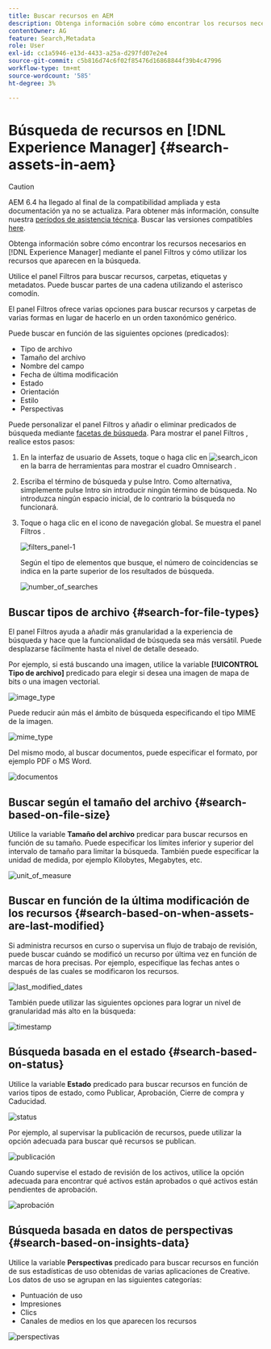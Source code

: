 ```yaml
---
title: Buscar recursos en AEM
description: Obtenga información sobre cómo encontrar los recursos necesarios en [!DNL Experience Manager] mediante el panel Filtros y cómo utilizar los recursos que aparecen en la búsqueda.
contentOwner: AG
feature: Search,Metadata
role: User
exl-id: cc1a5946-e13d-4433-a25a-d297fd07e2e4
source-git-commit: c5b816d74c6f02f85476d16868844f39b4c47996
workflow-type: tm+mt
source-wordcount: '585'
ht-degree: 3%

---
```


# Búsqueda de recursos en [!DNL Experience Manager] {#search-assets-in-aem}

>[!CAUTION]
>
>AEM 6.4 ha llegado al final de la compatibilidad ampliada y esta documentación ya no se actualiza. Para obtener más información, consulte nuestra [períodos de asistencia técnica](https://helpx.adobe.com/es/support/programs/eol-matrix.html). Buscar las versiones compatibles [here](https://experienceleague.adobe.com/docs/).

Obtenga información sobre cómo encontrar los recursos necesarios en [!DNL Experience Manager] mediante el panel Filtros y cómo utilizar los recursos que aparecen en la búsqueda.

Utilice el panel Filtros para buscar recursos, carpetas, etiquetas y metadatos. Puede buscar partes de una cadena utilizando el asterisco comodín.

El panel Filtros ofrece varias opciones para buscar recursos y carpetas de varias formas en lugar de hacerlo en un orden taxonómico genérico.

Puede buscar en función de las siguientes opciones (predicados):

* Tipo de archivo
* Tamaño del archivo
* Nombre del campo
* Fecha de última modificación
* Estado
* Orientación
* Estilo
* Perspectivas

<!-- TBD keystroke 65 article and port applicable changes here. This content goes. -->

Puede personalizar el panel Filtros y añadir o eliminar predicados de búsqueda mediante [facetas de búsqueda](search-facets.md). Para mostrar el panel Filtros , realice estos pasos:

1. En la interfaz de usuario de Assets, toque o haga clic en ![search_icon](assets/search_icon.png) en la barra de herramientas para mostrar el cuadro Omnisearch .
1. Escriba el término de búsqueda y pulse Intro. Como alternativa, simplemente pulse Intro sin introducir ningún término de búsqueda. No introduzca ningún espacio inicial, de lo contrario la búsqueda no funcionará.

1. Toque o haga clic en el icono de navegación global. Se muestra el panel Filtros .

   ![filters_panel-1](assets/filters_panel-1.png)

   Según el tipo de elementos que busque, el número de coincidencias se indica en la parte superior de los resultados de búsqueda.

   ![number_of_searches](assets/number_of_searches.png)

## Buscar tipos de archivo {#search-for-file-types}

El panel Filtros ayuda a añadir más granularidad a la experiencia de búsqueda y hace que la funcionalidad de búsqueda sea más versátil. Puede desplazarse fácilmente hasta el nivel de detalle deseado.

Por ejemplo, si está buscando una imagen, utilice la variable **[!UICONTROL Tipo de archivo]** predicado para elegir si desea una imagen de mapa de bits o una imagen vectorial.

![image_type](assets/image_type.png)

Puede reducir aún más el ámbito de búsqueda especificando el tipo MIME de la imagen.

![mime_type](assets/mime_type.png)

Del mismo modo, al buscar documentos, puede especificar el formato, por ejemplo PDF o MS Word.

![documentos](assets/documents.png)

## Buscar según el tamaño del archivo {#search-based-on-file-size}

Utilice la variable **Tamaño del archivo** predicar para buscar recursos en función de su tamaño. Puede especificar los límites inferior y superior del intervalo de tamaño para limitar la búsqueda. También puede especificar la unidad de medida, por ejemplo Kilobytes, Megabytes, etc.

![unit_of_measure](assets/unit_of_measure.png)

## Buscar en función de la última modificación de los recursos {#search-based-on-when-assets-are-last-modified}

Si administra recursos en curso o supervisa un flujo de trabajo de revisión, puede buscar cuándo se modificó un recurso por última vez en función de marcas de hora precisas. Por ejemplo, especifique las fechas antes o después de las cuales se modificaron los recursos.

![last_modified_dates](assets/last_modified_dates.png)

También puede utilizar las siguientes opciones para lograr un nivel de granularidad más alto en la búsqueda:

![timestamp](assets/timestamp.png)

## Búsqueda basada en el estado {#search-based-on-status}

Utilice la variable **Estado** predicado para buscar recursos en función de varios tipos de estado, como Publicar, Aprobación, Cierre de compra y Caducidad.

![status](assets/status.png)

Por ejemplo, al supervisar la publicación de recursos, puede utilizar la opción adecuada para buscar qué recursos se publican.

![publicación](assets/publish.png)

Cuando supervise el estado de revisión de los activos, utilice la opción adecuada para encontrar qué activos están aprobados o qué activos están pendientes de aprobación.

![aprobación](assets/approval.png)

## Búsqueda basada en datos de perspectivas {#search-based-on-insights-data}

Utilice la variable **Perspectivas** predicado para buscar recursos en función de sus estadísticas de uso obtenidas de varias aplicaciones de Creative. Los datos de uso se agrupan en las siguientes categorías:

* Puntuación de uso
* Impresiones
* Clics
* Canales de medios en los que aparecen los recursos

![perspectivas](assets/insights.png)
